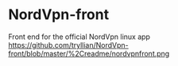 # NordVpn-front
Front end for the official NordVpn linux app
https://github.com/tryllian/NordVpn-front/blob/master/%2Creadme/nordvpnfront.png
